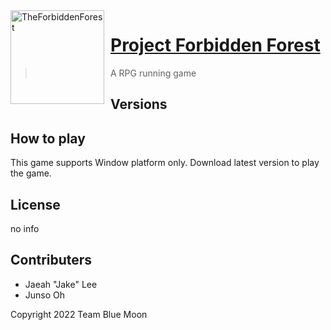 <img width="150" height="150" align="left" style="float: left; margin: 0 10px 0 0;" alt="TheForbiddenForest" src="https://cdn.discordapp.com/avatars/636484020301201418/c42cd65954060d3fdf4e0a3bab01990c.png?size=1024"> 


# [Project Forbidden Forest](https://github.com/RuthGyeul/Forbidden-Forest-Resources)
> A RPG running game 

## Versions


## How to play
This game supports Window platform only.
Download latest version to play the game.

## License
no info

## Contributers
- Jaeah "Jake" Lee
- Junso Oh

Copyright 2022 Team Blue Moon
